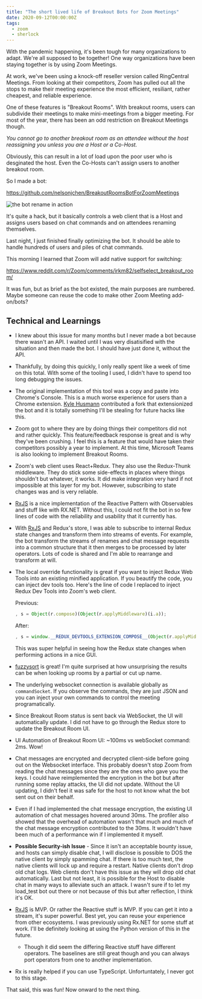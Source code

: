 ```yaml
---
title: "The short lived life of Breakout Bots for Zoom Meetings"
date: 2020-09-12T00:00:00Z
tags:
  - zoom
  - sherlock
---
```


With the pandemic happening, it's been tough for many organizations to adapt. We're all supposed to be together! One way organizations have been staying together is by using Zoom Meetings.

At work, we've been using a knock-off reseller version called RingCentral Meetings. From looking at their competitors, Zoom has pulled out all the stops to make their meeting experience the most efficient, resiliant, rather cheapest, and reliable experience.

One of these features is "Breakout Rooms". With breakout rooms, users can subdivide their meetings to make mini-meetings from a bigger meeting. For most of the year, there has been an odd restriction on Breakout Meetings though.

*You cannot go to another breakout room as an attendee without the host reassigning you unless you are a Host or a Co-Host.*

Obviously, this can result in a lot of load upon the poor user who is desginated the host. Even the Co-Hosts can't assign users to another breakout room.

So I made a bot:

https://github.com/nelsonjchen/BreakoutRoomsBotForZoomMeetings

![the bot rename in action](https://user-images.githubusercontent.com/5363/92406673-79d2e080-f0ed-11ea-9953-5b7704811d1c.gif)

It's quite a hack, but it basically controls a web client that is a Host and assigns users based on chat commands and on attendees renaming themselves.

Last night, I just finished finally optimizing the bot. It should be able to handle hundreds of users and piles of chat commands.

This morning I learned that Zoom will add native support for switching:

https://www.reddit.com/r/Zoom/comments/irkm82/selfselect_breakout_room/

It was fun, but as brief as the bot existed, the main purposes are numbered. Maybe someone can reuse the code to make other Zoom Meeting add-on/bots?

## Technical and Learnings

* I knew about this issue for many months but I never made a bot because there wasn't an API. I waited until I was very disatisified with the situation and then made the bot. I should have just done it, without the API.
* Thankfully, by doing this quickly, I only really spent like a week of time on this total. With some of the tooling I used, I didn't have to spend too long debugging the issues.
* The original implementation of this tool was a copy and paste into Chrome's Console. This is a much worse experience for users than a Chrome extension. [Kyle Husmann](https://github.com/khusmann) contributed a fork that extensionized the bot and it is totally something I'll be stealing for future hacks like this.
* Zoom got to where they are by doing things their competitors did not and rather quickly. This feature/feedback response is great and is why they've been crushing. I feel this is a feature that would have taken their competitors possibly a year to implement. At this time, Microsoft Teams is also looking to implement Breakout Rooms.
* Zoom's web client uses React+Redux. They also use the Redux-Thunk middleware. They do stick some side-effects in places where things shouldn't but whatever, it works. It did make integration very hard if not impossible at this layer for my bot. However, subscribing to state changes was and is very reliable.
* [RxJS] is a nice implementation of the Reactive Pattern with Observables and stuff like with RX.NET. Without this, I could not fit the bot in so few lines of code with the reliability and usability that it currently has.
* With [RxJS] and Redux's store, I was able to subscribe to internal Redux state changes and transform them into streams of events. For example, the bot transform the streams of renames and chat message requests into a common structure that it then merges to be processed by later operators. Lots of code is shared and I'm able to rearrange and transform at will.
* The local override functionality is great if you want to inject Redux Web Tools into an existing minified application. If you beautify the code, you can inject dev tools too. Here's the line of code I replaced to inject Redux Dev Tools into Zoom's web client.

  Previous:

  ```javascript
  , s = Object(r.compose)(Object(r.applyMiddleware)(i.a));
  ```

  After:

  ```javascript
  , s = window.__REDUX_DEVTOOLS_EXTENSION_COMPOSE__(Object(r.applyMiddleware)(i.a));
  ```

  This was super helpful in seeing how the Redux state changes when performing actions in a nice GUI.

* [fuzzysort] is great! I'm quite surprised at how unsurprising the results can be when looking up rooms by a partial or cut up name.
* The underlying websocket connection is available globally as `commandSocket`. If you observe the commands, they are just JSON and you can inject your own commands to control the meeting programatically.
* Since Breakout Room status is sent back via WebSocket, the UI will automatically update. I did not have to go through the Redux store to update the Breakout Room UI.
* UI Automation of Breakout Room UI: ~100ms vs webSocket command: 2ms. Wow!
* Chat messages are encrypted and decrypted client-side before going out on the Websocket interface. This probably doesn't stop Zoom from reading the chat messages since they are the ones who gave you the keys. I could have reimplemented the encryption in the bot but after running some replay attacks, the UI did not update. Without the UI updating, I didn't feel it was safe for the host to not know what the bot sent out on their behalf.
* Even if I had implemented the chat message encryption, the existing UI automation of chat messages hovered around 30ms. The profiler also showed that the overhead of automation wasn't that much and much of the chat message encryption contributed to the 30ms. It wouldn't have been much of a performance win if I implemented it myself.
* **Possible Security-ish Issue** - Since it isn't an acceptable bounty issue, and hosts can simply disable chat, I will disclose is possible to DOS the native client by simply spamming chat. If there is too much text, the native clients will lock up and require a restart. Native clients don't drop old chat logs. Web clients don't have this issue as they will drop old chat automatically. Last but not least, it is possible for the Host to disable chat in many ways to alleviate such an attack. I wasn't sure if to let my load_test bot out there or not because of this but after reflection, I think it's OK.
* [RxJS] is MVP. Or rather the Reactive stuff is MVP. If you can get it into a stream, it's super powerful. Best yet, you can reuse your experience from other ecosystems. I was previously using Rx.NET for some stuff at work. I'll be definitely looking at using the Python version of this in the future.
  * Though it did seem the differing Reactive stuff have different operators. The baselines are still great though and you can always port operators from one to another implementation.
* Rx is really helped if you can use TypeScript. Unfortuntately, I never got to this stage.


That said, this was fun! Now onward to the next thing.

[RxJS]: https://rxjs-dev.firebaseapp.com/
[fuzzysort]: https://github.com/farzher/fuzzysort